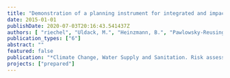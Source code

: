 ```yaml
---
title: "Demonstration of a planning instrument for integrated and impact based CSO control under climate change conditions"
date: 2015-01-01
publishDate: 2020-07-03T20:16:43.541437Z
authors: [ "riechel", "Uldack, M.", "Heinzmann, B.", "Pawlowsky-Reusing, E.", "matzinger" ]
publication_types: ["6"]
abstract: ""
featured: false
publication: "*Climate Change, Water Supply and Sanitation. Risk assessment, management, mitigation and reduction*"
projects: ["prepared"]
---
```


